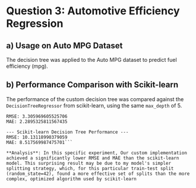 # Question 3: Automotive Efficiency Regression

## a) Usage on Auto MPG Dataset

The decision tree was applied to the Auto MPG dataset to predict fuel efficiency (mpg).

## b) Performance Comparison with Scikit-learn

The performance of the custom decision tree was compared against the `DecisionTreeRegressor` from scikit-learn, using the same `max_depth` of 5.

```--- My Decision Tree Performance ---
RMSE: 3.305969605525706
MAE: 2.2895325811567435

--- Scikit-learn Decision Tree Performance ---
RMSE: 10.13118990379059
MAE: 8.517569987475701```

**Analysis**: In this specific experiment, Our custom implementation achieved a significantly lower RMSE and MAE than the scikit-learn model. This surprising result may be due to my model's simpler splitting strategy, which, for this particular train-test split (random_state=42), found a more effective set of splits than the more complex, optimized algorithm used by scikit-learn
